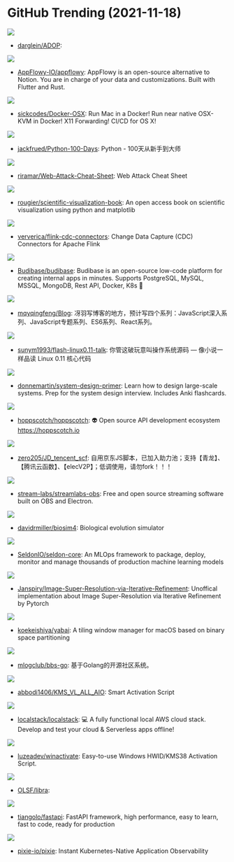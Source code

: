 # GitHub Trending (2021-11-18)

![](https://img.shields.io/badge/C%2B%2B-New%2054-green?style=flat-square&logo=appveyor)
- [darglein/ADOP](https://github.com/darglein/ADOP): 

![](https://img.shields.io/badge/Rust-New%201-green?style=flat-square&logo=appveyor)
- [AppFlowy-IO/appflowy](https://github.com/AppFlowy-IO/appflowy): AppFlowy is an open-source alternative to Notion. You are in charge of your data and customizations. Built with Flutter and Rust.

![](https://img.shields.io/badge/Shell-New%20491-green?style=flat-square&logo=appveyor)
- [sickcodes/Docker-OSX](https://github.com/sickcodes/Docker-OSX): Run Mac in a Docker! Run near native OSX-KVM in Docker! X11 Forwarding! CI/CD for OS X!

![](https://img.shields.io/badge/Python-New%2094-green?style=flat-square&logo=appveyor)
- [jackfrued/Python-100-Days](https://github.com/jackfrued/Python-100-Days): Python - 100天从新手到大师

![](https://img.shields.io/badge/none-New%20337-green?style=flat-square&logo=appveyor)
- [riramar/Web-Attack-Cheat-Sheet](https://github.com/riramar/Web-Attack-Cheat-Sheet): Web Attack Cheat Sheet

![](https://img.shields.io/badge/Python-New%20439-green?style=flat-square&logo=appveyor)
- [rougier/scientific-visualization-book](https://github.com/rougier/scientific-visualization-book): An open access book on scientific visualization using python and matplotlib

![](https://img.shields.io/badge/Java-New%2018-green?style=flat-square&logo=appveyor)
- [ververica/flink-cdc-connectors](https://github.com/ververica/flink-cdc-connectors): Change Data Capture (CDC) Connectors for Apache Flink

![](https://img.shields.io/badge/JavaScript-New%20290-green?style=flat-square&logo=appveyor)
- [Budibase/budibase](https://github.com/Budibase/budibase): Budibase is an open-source low-code platform for creating internal apps in minutes. Supports PostgreSQL, MySQL, MSSQL, MongoDB, Rest API, Docker, K8s 🚀

![](https://img.shields.io/badge/none-New%2018-green?style=flat-square&logo=appveyor)
- [mqyqingfeng/Blog](https://github.com/mqyqingfeng/Blog): 冴羽写博客的地方，预计写四个系列：JavaScript深入系列、JavaScript专题系列、ES6系列、React系列。

![](https://img.shields.io/badge/HTML-New%20251-green?style=flat-square&logo=appveyor)
- [sunym1993/flash-linux0.11-talk](https://github.com/sunym1993/flash-linux0.11-talk): 你管这破玩意叫操作系统源码 — 像小说一样品读 Linux 0.11 核心代码

![](https://img.shields.io/badge/Python-New%20313-green?style=flat-square&logo=appveyor)
- [donnemartin/system-design-primer](https://github.com/donnemartin/system-design-primer): Learn how to design large-scale systems. Prep for the system design interview. Includes Anki flashcards.

![](https://img.shields.io/badge/Vue-New%2058-green?style=flat-square&logo=appveyor)
- [hoppscotch/hoppscotch](https://github.com/hoppscotch/hoppscotch): 👽 Open source API development ecosystem https://hoppscotch.io

![](https://img.shields.io/badge/JavaScript-New%2058-green?style=flat-square&logo=appveyor)
- [zero205/JD_tencent_scf](https://github.com/zero205/JD_tencent_scf): 自用京东JS脚本，已加入助力池；支持【青龙】、【腾讯云函数】、【elecV2P】；低调使用，请勿fork！！！

![](https://img.shields.io/badge/TypeScript-New%207-green?style=flat-square&logo=appveyor)
- [stream-labs/streamlabs-obs](https://github.com/stream-labs/streamlabs-obs): Free and open source streaming software built on OBS and Electron.

![](https://img.shields.io/badge/C%2B%2B-New%2072-green?style=flat-square&logo=appveyor)
- [davidrmiller/biosim4](https://github.com/davidrmiller/biosim4): Biological evolution simulator

![](https://img.shields.io/badge/HTML-New%209-green?style=flat-square&logo=appveyor)
- [SeldonIO/seldon-core](https://github.com/SeldonIO/seldon-core): An MLOps framework to package, deploy, monitor and manage thousands of production machine learning models

![](https://img.shields.io/badge/Python-New%20138-green?style=flat-square&logo=appveyor)
- [Janspiry/Image-Super-Resolution-via-Iterative-Refinement](https://github.com/Janspiry/Image-Super-Resolution-via-Iterative-Refinement): Unoffical implementation about Image Super-Resolution via Iterative Refinement by Pytorch

![](https://img.shields.io/badge/C-New%2028-green?style=flat-square&logo=appveyor)
- [koekeishiya/yabai](https://github.com/koekeishiya/yabai): A tiling window manager for macOS based on binary space partitioning

![](https://img.shields.io/badge/Go-New%206-green?style=flat-square&logo=appveyor)
- [mlogclub/bbs-go](https://github.com/mlogclub/bbs-go): 基于Golang的开源社区系统。

![](https://img.shields.io/badge/Batchfile-New%2025-green?style=flat-square&logo=appveyor)
- [abbodi1406/KMS_VL_ALL_AIO](https://github.com/abbodi1406/KMS_VL_ALL_AIO): Smart Activation Script

![](https://img.shields.io/badge/Python-New%2048-green?style=flat-square&logo=appveyor)
- [localstack/localstack](https://github.com/localstack/localstack): 💻 A fully functional local AWS cloud stack. Develop and test your cloud & Serverless apps offline!

![](https://img.shields.io/badge/Batchfile-New%2026-green?style=flat-square&logo=appveyor)
- [luzeadev/winactivate](https://github.com/luzeadev/winactivate): Easy-to-use Windows HWID/KMS38 Activation Script.

![](https://img.shields.io/badge/Rust-New%206-green?style=flat-square&logo=appveyor)
- [OLSF/libra](https://github.com/OLSF/libra): 

![](https://img.shields.io/badge/Python-New%2040-green?style=flat-square&logo=appveyor)
- [tiangolo/fastapi](https://github.com/tiangolo/fastapi): FastAPI framework, high performance, easy to learn, fast to code, ready for production

![](https://img.shields.io/badge/C%2B%2B-New%205-green?style=flat-square&logo=appveyor)
- [pixie-io/pixie](https://github.com/pixie-io/pixie): Instant Kubernetes-Native Application Observability

